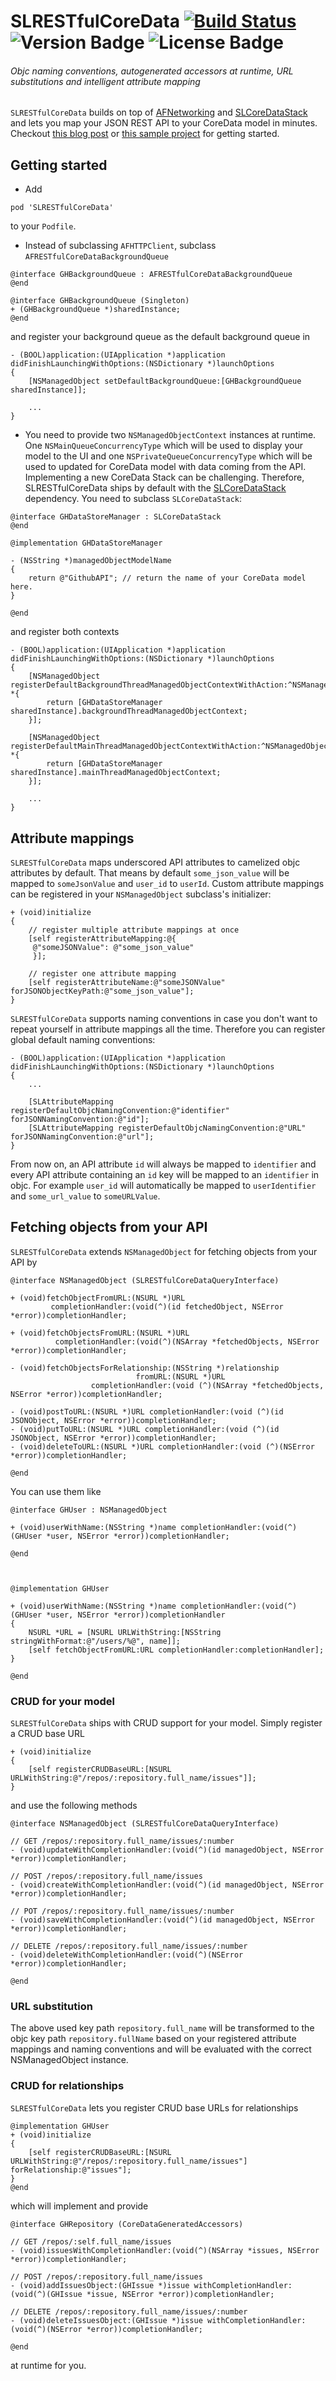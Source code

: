 # SLRESTfulCoreData [![Build Status](https://travis-ci.org/OliverLetterer/SLRESTfulCoreData.png)](https://travis-ci.org/OliverLetterer/SLRESTfulCoreData) ![Version Badge](https://cocoapod-badges.herokuapp.com/v/SLRESTfulCoreData/badge.png) ![License Badge](https://go-shields.herokuapp.com/license-MIT-blue.png)

###### Objc naming conventions, autogenerated accessors at runtime, URL substitutions and intelligent attribute mapping

`SLRESTfulCoreData` builds on top of [AFNetworking](https://github.com/AFNetworking/AFNetworking) and [SLCoreDataStack](https://github.com/OliverLetterer/SLCoreDataStack) and lets you map your JSON REST API to your CoreData model in minutes. Checkout [this blog post](http://sparrow-labs.github.io/2013/04/22/introducing_slrestfulcoredata.html)  or [this sample project](https://github.com/OliverLetterer/GitHubAPI?source=cr) for getting started. 

## Getting started

* Add

```
pod 'SLRESTfulCoreData'
```
to your `Podfile`.

* Instead of subclassing `AFHTTPClient`, subclass `AFRESTfulCoreDataBackgroundQueue`

```
@interface GHBackgroundQueue : AFRESTfulCoreDataBackgroundQueue
@end

@interface GHBackgroundQueue (Singleton)
+ (GHBackgroundQueue *)sharedInstance;
@end
```

and register your background queue as the default background queue in 

```
- (BOOL)application:(UIApplication *)application didFinishLaunchingWithOptions:(NSDictionary *)launchOptions
{
    [NSManagedObject setDefaultBackgroundQueue:[GHBackgroundQueue sharedInstance]];
    
    ...
}
```

* You need to provide two `NSManagedObjectContext` instances at runtime. One `NSMainQueueConcurrencyType` which will be used to display your model to the UI and one `NSPrivateQueueConcurrencyType` which will be used to updated for CoreData model with data coming from the API. Implementing a new CoreData Stack can be challenging. Therefore, SLRESTfulCoreData ships by default with the [SLCoreDataStack](https://github.com/OliverLetterer/SLCoreDataStack) dependency. You need to subclass `SLCoreDataStack`:

```
@interface GHDataStoreManager : SLCoreDataStack
@end

@implementation GHDataStoreManager

- (NSString *)managedObjectModelName
{
    return @"GithubAPI"; // return the name of your CoreData model here.
}

@end
```

and register both contexts 

```
- (BOOL)application:(UIApplication *)application didFinishLaunchingWithOptions:(NSDictionary *)launchOptions
{
    [NSManagedObject registerDefaultBackgroundThreadManagedObjectContextWithAction:^NSManagedObjectContext *{
        return [GHDataStoreManager sharedInstance].backgroundThreadManagedObjectContext;
    }];
    
    [NSManagedObject registerDefaultMainThreadManagedObjectContextWithAction:^NSManagedObjectContext *{
        return [GHDataStoreManager sharedInstance].mainThreadManagedObjectContext;
    }];
    
    ...
}
```

## Attribute mappings

`SLRESTfulCoreData` maps underscored API attributes to camelized objc attributes by default. That means by default `some_json_value` will be mapped to `someJsonValue` and `user_id` to `userId`. Custom attribute mappings can be registered in your `NSManagedObject` subclass's initializer:

```
+ (void)initialize
{
    // register multiple attribute mappings at once
    [self registerAttributeMapping:@{
     @"someJSONValue": @"some_json_value"
     }];
    
    // register one attribute mapping
    [self registerAttributeName:@"someJSONValue" forJSONObjectKeyPath:@"some_json_value"];
}
```

`SLRESTfulCoreData` supports naming conventions in case you don't want to repeat yourself in attribute mappings all the time. Therefore you can register global default naming conventions:

```
- (BOOL)application:(UIApplication *)application didFinishLaunchingWithOptions:(NSDictionary *)launchOptions
{
    ...
    
    [SLAttributeMapping registerDefaultObjcNamingConvention:@"identifier" forJSONNamingConvention:@"id"];
    [SLAttributeMapping registerDefaultObjcNamingConvention:@"URL" forJSONNamingConvention:@"url"];
}
```

From now on, an API attribute `id` will always be mapped to `identifier` and every API attribute containing an `id` key will be mapped to an `identifier` in objc. For example `user_id` will automatically be mapped to `userIdentifier` and `some_url_value` to `someURLValue`.

## Fetching objects from your API

`SLRESTfulCoreData` extends `NSManagedObject` for fetching objects from your API by

```
@interface NSManagedObject (SLRESTfulCoreDataQueryInterface)

+ (void)fetchObjectFromURL:(NSURL *)URL
         completionHandler:(void(^)(id fetchedObject, NSError *error))completionHandler;

+ (void)fetchObjectsFromURL:(NSURL *)URL
          completionHandler:(void(^)(NSArray *fetchedObjects, NSError *error))completionHandler;

- (void)fetchObjectsForRelationship:(NSString *)relationship
                            fromURL:(NSURL *)URL
                  completionHandler:(void (^)(NSArray *fetchedObjects, NSError *error))completionHandler;

- (void)postToURL:(NSURL *)URL completionHandler:(void (^)(id JSONObject, NSError *error))completionHandler;
- (void)putToURL:(NSURL *)URL completionHandler:(void (^)(id JSONObject, NSError *error))completionHandler;
- (void)deleteToURL:(NSURL *)URL completionHandler:(void (^)(NSError *error))completionHandler;

@end
```

You can use them like

```
@interface GHUser : NSManagedObject

+ (void)userWithName:(NSString *)name completionHandler:(void(^)(GHUser *user, NSError *error))completionHandler;

@end



@implementation GHUser

+ (void)userWithName:(NSString *)name completionHandler:(void(^)(GHUser *user, NSError *error))completionHandler
{
    NSURL *URL = [NSURL URLWithString:[NSString stringWithFormat:@"/users/%@", name]];
    [self fetchObjectFromURL:URL completionHandler:completionHandler];
}

@end
```

### CRUD for your model

`SLRESTfulCoreData` ships with CRUD support for your model. Simply register a CRUD base URL

```
+ (void)initialize
{
    [self registerCRUDBaseURL:[NSURL URLWithString:@"/repos/:repository.full_name/issues"]];
}
```

and use the following methods

```
@interface NSManagedObject (SLRESTfulCoreDataQueryInterface)

// GET /repos/:repository.full_name/issues/:number
- (void)updateWithCompletionHandler:(void(^)(id managedObject, NSError *error))completionHandler;

// POST /repos/:repository.full_name/issues
- (void)createWithCompletionHandler:(void(^)(id managedObject, NSError *error))completionHandler;

// POT /repos/:repository.full_name/issues/:number
- (void)saveWithCompletionHandler:(void(^)(id managedObject, NSError *error))completionHandler;

// DELETE /repos/:repository.full_name/issues/:number
- (void)deleteWithCompletionHandler:(void(^)(NSError *error))completionHandler;

@end
```

### URL substitution

The above used key path `repository.full_name` will be transformed to the objc key path `repository.fullName` based on your registered attribute mappings and naming conventions and will be evaluated with the correct NSManagedObject instance.

### CRUD for relationships

`SLRESTfulCoreData` lets you register CRUD base URLs for relationships

```
@implementation GHUser
+ (void)initialize
{
    [self registerCRUDBaseURL:[NSURL URLWithString:@"/repos/:repository.full_name/issues"] forRelationship:@"issues"];
}
@end
```

which will implement and provide

```
@interface GHRepository (CoreDataGeneratedAccessors)

// GET /repos/:self.full_name/issues
- (void)issuesWithCompletionHandler:(void(^)(NSArray *issues, NSError *error))completionHandler;

// POST /repos/:repository.full_name/issues
- (void)addIssuesObject:(GHIssue *)issue withCompletionHandler:(void(^)(GHIssue *issue, NSError *error))completionHandler;

// DELETE /repos/:repository.full_name/issues/:number
- (void)deleteIssuesObject:(GHIssue *)issue withCompletionHandler:(void(^)(NSError *error))completionHandler;

@end
```

at runtime for you.
